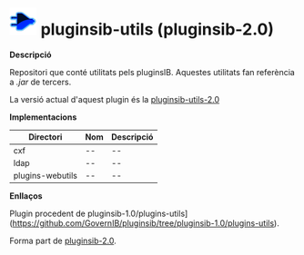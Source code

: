 # ![Logo](https://github.com/GovernIB/maven/raw/binaris/pluginsib/projectinfo_Attachments/icon.jpg) pluginsib-utils  (pluginsib-2.0)


**Descripció**


Repositori que conté utilitats pels pluginsIB. Aquestes utilitats fan referència a _.jar_ de tercers.

La versió actual d'aquest plugin és la [pluginsib-utils-2.0](https://github.com/GovernIB/pluginsib-utils/tree/pluginsib-utils-2.0)


**Implementacions**

Directori | Nom | Descripció
------------ | ------------- | -------------
cxf | -- | -- 
ldap | -- | --
plugins-webutils | -- | --


**Enllaços**


Plugin procedent de pluginsib-1.0/plugins-utils](https://github.com/GovernIB/pluginsib/tree/pluginsib-1.0/plugins-utils).  

Forma part de [pluginsib-2.0](https://github.com/GovernIB/pluginsib/tree/pluginsib-2.0).


